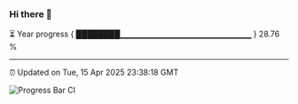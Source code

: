 ### Hi there 👋

⏳ Year progress { ████████▁▁▁▁▁▁▁▁▁▁▁▁▁▁▁▁▁▁▁▁▁▁ } 28.76 %

---

⏰ Updated on Tue, 15 Apr 2025 23:38:18 GMT

![Progress Bar CI](https://github.com/IshwaranRudhara/GIT-ACTION/workflows/Progress%20Bar%20CI/badge.svg)
